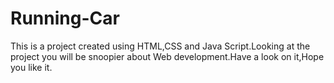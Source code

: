 # Running-Car
This is a project created using HTML,CSS and Java Script.Looking at the project you will be snoopier about Web development.Have a look on it,Hope you like it.
